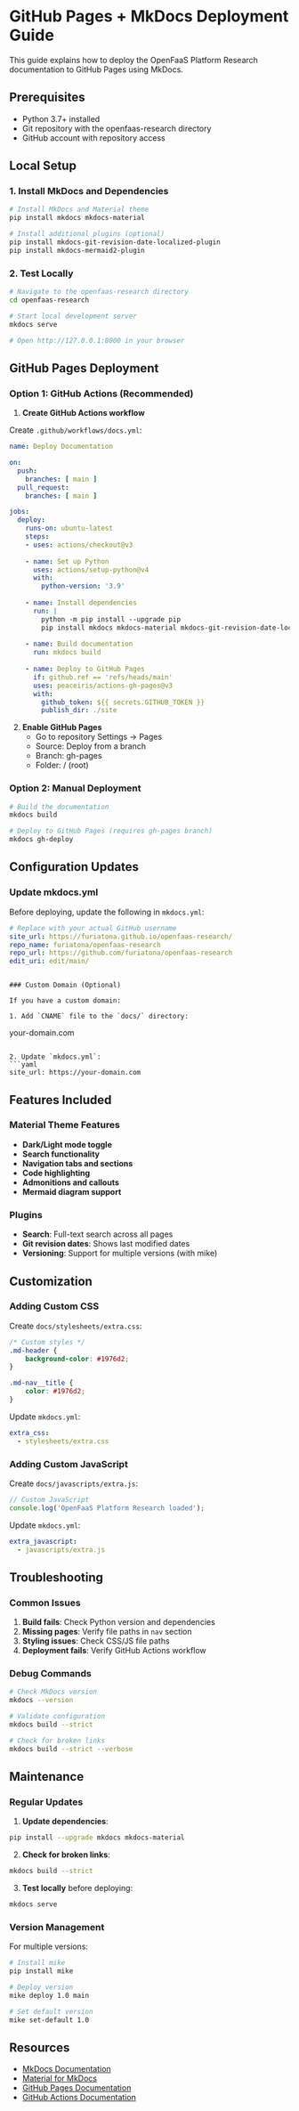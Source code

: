 # GitHub Pages + MkDocs Deployment Guide

This guide explains how to deploy the OpenFaaS Platform Research documentation to GitHub Pages using MkDocs.

## Prerequisites

- Python 3.7+ installed
- Git repository with the openfaas-research directory
- GitHub account with repository access

## Local Setup

### 1. Install MkDocs and Dependencies

```bash
# Install MkDocs and Material theme
pip install mkdocs mkdocs-material

# Install additional plugins (optional)
pip install mkdocs-git-revision-date-localized-plugin
pip install mkdocs-mermaid2-plugin
```

### 2. Test Locally

```bash
# Navigate to the openfaas-research directory
cd openfaas-research

# Start local development server
mkdocs serve

# Open http://127.0.0.1:8000 in your browser
```

## GitHub Pages Deployment

### Option 1: GitHub Actions (Recommended)

1. **Create GitHub Actions workflow**

Create `.github/workflows/docs.yml`:

```yaml
name: Deploy Documentation

on:
  push:
    branches: [ main ]
  pull_request:
    branches: [ main ]

jobs:
  deploy:
    runs-on: ubuntu-latest
    steps:
    - uses: actions/checkout@v3
    
    - name: Set up Python
      uses: actions/setup-python@v4
      with:
        python-version: '3.9'
    
    - name: Install dependencies
      run: |
        python -m pip install --upgrade pip
        pip install mkdocs mkdocs-material mkdocs-git-revision-date-localized-plugin mkdocs-mermaid2-plugin
    
    - name: Build documentation
      run: mkdocs build
    
    - name: Deploy to GitHub Pages
      if: github.ref == 'refs/heads/main'
      uses: peaceiris/actions-gh-pages@v3
      with:
        github_token: ${{ secrets.GITHUB_TOKEN }}
        publish_dir: ./site
```

2. **Enable GitHub Pages**
   - Go to repository Settings → Pages
   - Source: Deploy from a branch
   - Branch: gh-pages
   - Folder: / (root)

### Option 2: Manual Deployment

```bash
# Build the documentation
mkdocs build

# Deploy to GitHub Pages (requires gh-pages branch)
mkdocs gh-deploy
```

## Configuration Updates

### Update mkdocs.yml

Before deploying, update the following in `mkdocs.yml`:

```yaml
# Replace with your actual GitHub username
site_url: https://furiatona.github.io/openfaas-research/
repo_name: furiatona/openfaas-research
repo_url: https://github.com/furiatona/openfaas-research
edit_uri: edit/main/
```
```

### Custom Domain (Optional)

If you have a custom domain:

1. Add `CNAME` file to the `docs/` directory:
```
your-domain.com
```

2. Update `mkdocs.yml`:
```yaml
site_url: https://your-domain.com
```

## Features Included

### Material Theme Features
- **Dark/Light mode toggle**
- **Search functionality**
- **Navigation tabs and sections**
- **Code highlighting**
- **Admonitions and callouts**
- **Mermaid diagram support**

### Plugins
- **Search**: Full-text search across all pages
- **Git revision dates**: Shows last modified dates
- **Versioning**: Support for multiple versions (with mike)

## Customization

### Adding Custom CSS

Create `docs/stylesheets/extra.css`:

```css
/* Custom styles */
.md-header {
    background-color: #1976d2;
}

.md-nav__title {
    color: #1976d2;
}
```

Update `mkdocs.yml`:

```yaml
extra_css:
  - stylesheets/extra.css
```

### Adding Custom JavaScript

Create `docs/javascripts/extra.js`:

```javascript
// Custom JavaScript
console.log('OpenFaaS Platform Research loaded');
```

Update `mkdocs.yml`:

```yaml
extra_javascript:
  - javascripts/extra.js
```

## Troubleshooting

### Common Issues

1. **Build fails**: Check Python version and dependencies
2. **Missing pages**: Verify file paths in `nav` section
3. **Styling issues**: Check CSS/JS file paths
4. **Deployment fails**: Verify GitHub Actions workflow

### Debug Commands

```bash
# Check MkDocs version
mkdocs --version

# Validate configuration
mkdocs build --strict

# Check for broken links
mkdocs build --strict --verbose
```

## Maintenance

### Regular Updates

1. **Update dependencies**:
```bash
pip install --upgrade mkdocs mkdocs-material
```

2. **Check for broken links**:
```bash
mkdocs build --strict
```

3. **Test locally** before deploying:
```bash
mkdocs serve
```

### Version Management

For multiple versions:

```bash
# Install mike
pip install mike

# Deploy version
mike deploy 1.0 main

# Set default version
mike set-default 1.0
```

## Resources

- [MkDocs Documentation](https://www.mkdocs.org/)
- [Material for MkDocs](https://squidfunk.github.io/mkdocs-material/)
- [GitHub Pages Documentation](https://pages.github.com/)
- [GitHub Actions Documentation](https://docs.github.com/en/actions)
